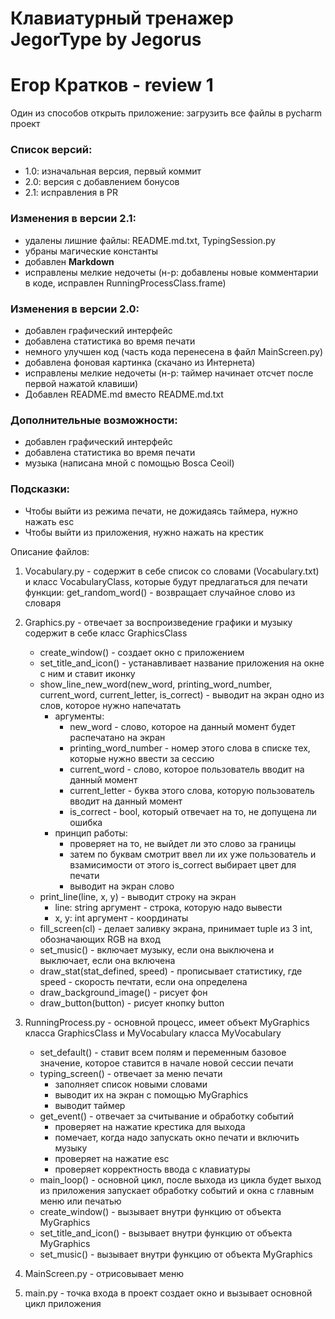 # Клавиатурный тренажер JegorType by Jegorus 
# Егор Кратков - review 1

Один из способов открыть приложение: загрузить все файлы в pycharm проект

### Список версий:
- 1.0: изначальная версия, первый коммит
- 2.0: версия с добавлением бонусов
- 2.1: исправления в PR

### Изменения в версии 2.1:
- удалены лишние файлы: README.md.txt, TypingSession.py
- убраны магические константы
- добавлен **Markdown**
- исправлены мелкие недочеты (н-р: добавлены новые комментарии в коде, исправлен RunningProcessClass.frame) 

### Изменения в версии 2.0:
- добавлен графический интерфейс
- добавлена статистика во время печати
- немного улучшен код (часть кода перенесена в файл MainScreen.py)
- добавлена фоновая картинка (скачано из Интернета)
- исправлены мелкие недочеты (н-р: таймер начинает отсчет после первой нажатой клавиши)
- Добавлен README.md вместо README.md.txt

### Дополнительные возможности:
- добавлен графический интерфейс
- добавлена статистика во время печати
- музыка (написана мной с помощью Bosca Ceoil)

### Подсказки:
- Чтобы выйти из режима печати, не дожидаясь таймера, нужно нажать esc
- Чтобы выйти из приложения, нужно нажать на крестик

Описание файлов:

1. Vocabulary.py - содержит в себе список со словами (Vocabulary.txt) и класс VocabularyClass, которые будут предлагаться для печати
	функции:
	get_random_word() - возвращает случайное слово из словаря

2. Graphics.py - отвечает за воспроизведение графики и музыку содержит в себе класс GraphicsClass
	
	- create_window() - создает окно с приложением
	- set_title_and_icon() - устанавливает название приложения на окне с ним и ставит иконку
	- show_line_new_word(new_word, printing_word_number, current_word, current_letter, is_correct) - выводит на экран одно из слов, которое нужно напечатать
		- аргументы:
			- new_word - слово, которое на данный момент будет распечатано на экран
			- printing_word_number - номер этого слова в списке тех, которые нужно ввести за сессию
			- current_word - слово, которое пользователь вводит на данный момент
			- current_letter - буква этого слова, которую пользователь вводит на данный момент
			- is_correct - bool, который отвечает на то, не допущена ли ошибка
		- принцип работы:
			- проверяет на то, не выйдет ли это слово за границы 
			- затем по буквам смотрит ввел ли их уже пользователь и взамисимости от этого is_correct выбирает цвет для печати
			- выводит на экран слово		 
	- print_line(line, x, y) - выводит строку на экран
		- line: string аргумент - строка, которую надо вывести
		- x, y: int аргумент - координаты
	- fill_screen(cl) - делает заливку экрана, принимает tuple из 3 int, обозначающих RGB на вход
	- set_music() - включает музыку, если она выключена и выключает, если она включена
	- draw_stat(stat_defined, speed) - прописывает статистику, где speed - скорость печтати, если она определена
	- draw_background_image() - рисует фон
	- draw_button(button) - рисует кнопку button

3. RunningProcess.py - основной процесс, имеет объект MyGraphics класса GraphicsClass и MyVocabulary класса MyVocabulary

	- set_default() - ставит всем полям и переменным базовое значение, которое ставится в начале новой сессии печати
	- typing_screen() - отвечает за меню печати
		- заполняет список новыми словами 
		- выводит их на экран с помощью MyGraphics  
		- выводит таймер
	- get_event() - отвечает за считывание и обработку событий
		- проверяет на нажатие крестика для выхода
		- помечает, когда надо запускать окно печати и включить музыку
		- проверяет на нажатие esc
		- проверяет корректность ввода с клавиатуры
	- main_loop() - основной цикл, после выхода из цикла будет выход из приложения запускает обработку событий и окна с главным меню или печатью
	- create_window() - вызывает внутри функцию от объекта MyGraphics
	- set_title_and_icon() - вызывает внутри функцию от объекта MyGraphics
	- set_music() - вызывает внутри функцию от объекта MyGraphics

4. MainScreen.py - отрисовывает меню

5. main.py - точка входа в проект
	создает окно и вызывает основной цикл приложения
